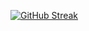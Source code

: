 [![GitHub Streak](https://streak-stats.demolab.com/?user=HolliShake&theme=dark)](https://git.io/streak-stats)
